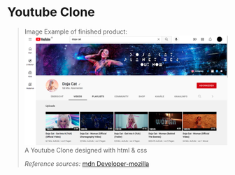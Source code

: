 # Youtube Clone

> Image Example of finished product:
> ![Final Result](./images/youtubeclone.png)
> A Youtube Clone designed with html & css
>
> _Reference sources:_ [mdn Developer-mozilla](https://developer.mozilla.org/)
